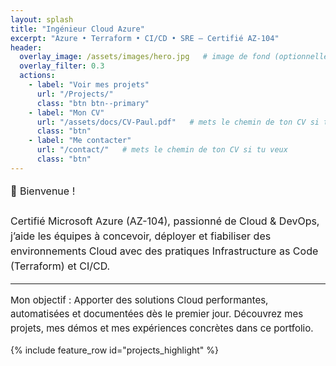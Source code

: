 ```yaml
---
layout: splash
title: "Ingénieur Cloud Azure"
excerpt: "Azure • Terraform • CI/CD • SRE — Certifié AZ-104"
header:
  overlay_image: /assets/images/hero.jpg   # image de fond (optionnelle)
  overlay_filter: 0.3
  actions:
    - label: "Voir mes projets"
      url: "/Projects/"
      class: "btn btn--primary"
    - label: "Mon CV"
      url: "/assets/docs/CV-Paul.pdf"   # mets le chemin de ton CV si tu veux
      class: "btn"
    - label: "Me contacter"
      url: "/contact/"   # mets le chemin de ton CV si tu veux
      class: "btn"
---
```


<p style="font-size:16px; line-height:1.5;">
👋 Bienvenue ! <br><br>
Certifié Microsoft Azure (AZ-104), passionné de Cloud & DevOps,  
j’aide les équipes à concevoir, déployer et fiabiliser des environnements Cloud avec des pratiques 
Infrastructure as Code (Terraform) et CI/CD.  
</p>

<hr>

<p style="font-size:15px; line-height:1.5;">
Mon objectif : Apporter des solutions Cloud performantes, automatisées et documentées dès le premier jour.  
Découvrez mes projets, mes démos et mes expériences concrètes dans ce portfolio.
</p>


{% include feature_row id="projects_highlight" %}
